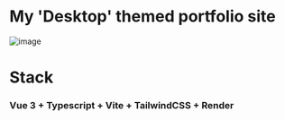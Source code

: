 # My 'Desktop' themed portfolio site

![image](https://user-images.githubusercontent.com/11874169/161438687-06f99fec-f768-4c00-b353-f971b1f49cc4.png)



# Stack
### Vue 3 + Typescript + Vite + TailwindCSS + Render


